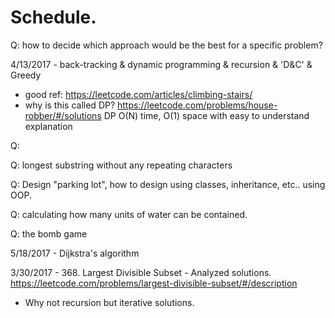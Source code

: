 # Schedule.
Q: how to decide which approach would be the best for a specific problem?

4/13/2017 - back-tracking & dynamic programming & recursion & 'D&C' & Greedy
- good ref: https://leetcode.com/articles/climbing-stairs/
- why is this called DP?  https://leetcode.com/problems/house-robber/#/solutions   DP O(N) time, O(1) space with easy to understand explanation

Q: 

Q: longest substring without any repeating characters

Q: Design "parking lot", how to design using classes, inheritance, etc.. using OOP.

Q: calculating how many units of water can be contained.

Q: the bomb game

5/18/2017 - Dijkstra's algorithm 

3/30/2017 - 368. Largest Divisible Subset - Analyzed solutions. 
https://leetcode.com/problems/largest-divisible-subset/#/description
- Why not recursion but iterative solutions.

